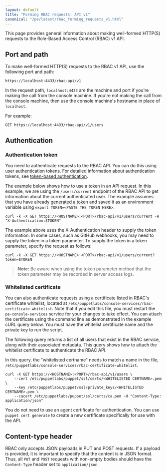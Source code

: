 ```yaml
---
layout: default
title: "Forming RBAC requests: API v1"
canonical: "/pe/latest/rbac_forming_requests_v1.html"
---
```


This page provides general information about making well-formed HTTP(S) requests to the Role-Based Access Control (RBAC) v1 API.

## Port and path

To make well-formed HTTP(S) requests to the RBAC v1 API, use the following port and path:

    https://localhost:4433/rbac-api/v1

In the request path, `localhost:4433` are the machine and port if you're making the call from the console machine. If you're not making the call from the console machine, then use the console machine's hostname in place of `localhost`.

For example:

    GET https://localhost:4433/rbac-api/v1/users

## Authentication

### Authentication token
You need to authenticate requests to the RBAC API. You can do this using user authentication tokens. For detailed information about authentication tokens, see [token-based authentication](./rbac_token_auth.html).

The example below shows how to use a token in an API request. In this example, we are using the `/users/current` endpoint of the RBAC API to get information about the current authenticated user. The example assumes that you have already [generated a token](./rbac_token_auth.html#generating-a-token) and saved it as an environment variable using `export TOKEN=<PASTE THE TOKEN HERE>`.

    curl -k -X GET https://<HOSTNAME>:<PORT>/rbac-api/v1/users/current -H "X-Authentication:$TOKEN"

The example above uses the X-Authentication header to supply the token information. In some cases, such as GitHub webhooks, you may need to supply the token in a token parameter. To supply the token in a token parameter, specify the request as follows:

    curl -k -X GET https://<HOSTNAME>:<PORT>/rbac-api/v1/users/current?token=$TOKEN

> **Note:** Be aware when using the token parameter method that the token parameter may be recorded in server access logs.

### Whitelisted certificate

You can also authenticate requests using a certificate listed in RBAC's certificate whitelist, located at `/etc/puppetlabs/console-services/rbac-certificate-whitelist`. Note that if you edit this file, you must restart the `pe-console-services` service for your changes to take effect. You can attach the certificate using the command line as demonstrated in the example cURL query below. You must have the whitelist certificate name and the private key to run the script.

The following query returns a list of all users that exist in the RBAC service, along with their associated metadata. This query shows how to attach the whitelist certificate to authenticate the RBAC API.

In this query, the "whitelisted certname" needs to match a name in the file, `/etc/puppetlabs/console-services/rbac-certificate-whitelist`.

```
curl -X GET https://<HOSTNAME>:<PORT>/rbac-api/v1/users \
    --cert /etc/puppetlabs/puppet/ssl/certs/<WHITELISTED CERTNAME>.pem \
    --key /etc/puppetlabs/puppet/ssl/private_keys/<WHITELISTED CERTNAME>.pem \
    --cacert /etc/puppetlabs/puppet/ssl/certs/ca.pem -H "Content-Type: application/json"
```

You do not need to use an agent certificate for authentication. You can use `puppet cert generate` to create a new certificate specifically for use with the API.

## Content-type header

RBAC only accepts JSON payloads in PUT and POST requests. If a payload is provided, it is important to specify that the content is in JSON format. Thus, all `PUT` and `POST` requests with non-empty bodies should have the `Content-Type` header set to `application/json`.
